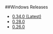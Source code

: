 ##Windows Releases

* [0.34.0 (Latest)](https://cdn-download.rocket.chat/build/rocket.chat-windows-0.34.0.tgz)
* [0.28.0](https://cdn-download.rocket.chat/build/rocket.chat-windows-0.28.0.tgz)
* [0.26.0](https://cdn-download.rocket.chat/build/rocket.chat-windows-0.26.0.tgz)

